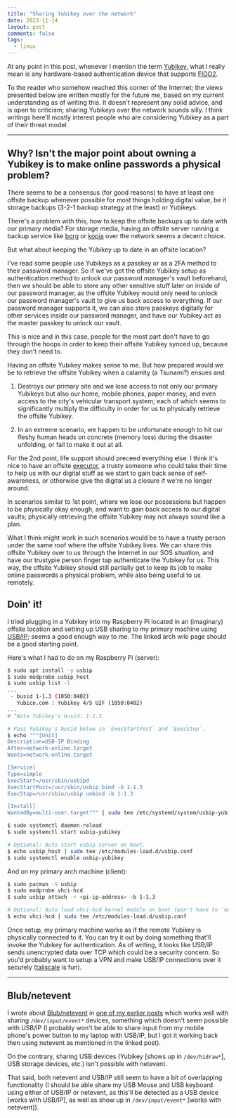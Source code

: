 ```yaml
---
title: "Sharing Yubikey over the network"
date: 2023-11-14
layout: post
comments: false
tags:
  - linux
---
```


At any point in this post, whenever I mention the term
[Yubikey](https://www.yubico.com/products/how-the-yubikey-works/), what I really mean is any hardware-based
authentication device that supports [FIDO2](https://fidoalliance.org/fido2/).

To the reader who somehow reached this corner of the Internet; the views presented below are written mostly
for the future me, based on my current understanding as of writing this. It doesn't represent any solid advice,
and is open to criticism; sharing Yubikeys over the network sounds silly. I think writings here'll mostly
interest people who are considering Yubikey as a part of their threat model.

------------------------------

## Why? Isn't the major point about owning a Yubikey is to make online passwords a physical problem?

There seems to be a consensus (for good reasons) to have at least one offsite backup whenever possible for
most things holding digital value, be it storage backups (3-2-1 backup strategy at the least) or Yubikeys.

There's a problem with this, how to keep the offsite backups up to date with our primary media?
For storage media, having an offsite server running a backup service like
[borg](https://github.com/borgbackup/borg) or [kopia](https://github.com/kopia/kopia) over the network seems
a decent choice.

But what about keeping the Yubikey up to date in an offsite location?

I've read some people use Yubikeys as a passkey or as a 2FA method to their password manager. So if we've
got the offsite Yubikey setup as authentication method to unlock our password manager's vault beforehand,
then we should be able to store any other sensitive stuff later on inside of our password manager, as the
offsite Yubikey would only need to unlock our password manager's vault to give us back access to everything.
If our password manager supports it, we can also store passkeys digitally for other services inside our
password manager, and have our Yubikey act as the master passkey to unlock our vault.

This is nice and in this case, people for the most part don't have to go through the hoops in order to keep
their offsite Yubikey synced up, because they don't need to.

Having an offsite Yubikey makes sense to me. But how prepared would we be to retrieve the offsite Yubikey
when a calamity (a Tsunami?) ensues and:

1. Destroys our primary site and we lose access to not only our primary Yubikeys but also our home,
   mobile phones, paper money, and even access to the city's vehicular transport system; each of which seems
   to significantly multiply the difficulty in order for us to physically retrieve the offsite Yubikey.

2. In an extreme scenario, we happen to be unfortunate enough to hit our fleshy human heads on concrete
   (memory loss) during the disaster unfolding, or fail to make it out at all.


For the 2nd point, life support should preceed everything else. I think it's nice to have an offsite
[executor](https://www.reddit.com/r/Bitwarden/comments/q0m19n/on_dying_and_your_password_vault/),
a trusty someone who could take their time to help us with our digital stuff as we start to gain back sense
of self-awareness, or otherwise give the digital us a closure if we're no longer around.

In scenarios similar to 1st point, where we lose our possessions but happen to be physically okay enough,
and want to gain back access to our digital vaults; physically retrieving the offsite Yubikey may not always
sound like a plan.

What I think might work in such scenarios would be to have a trusty person under the same roof where the
offsite Yubikey lives. We can share this offsite Yubikey over to us through the Internet in our SOS situation,
and have our trustypie person finger tap authenticate the Yubikey for us. This way, the offsite Yubikey should
still partially get to keep its job to make online passwords a physical problem, while also being useful to us
remotely.

## Doin' it!

I tried plugging in a Yubikey into my Raspberry Pi located in an (imaginary) offsite location and setting up USB
sharing to my primary machine using [USB/IP](https://wiki.archlinux.org/title/USB/IP); seems a good enough way
to me. The linked arch wiki page should be a good starting point.

Here's what I had to do on my Raspberry Pi (server):

```bash
$ sudo apt install -y usbip
$ sudo modprobe usbip_host
$ sudo usbip list -l
...
 - busid 1-1.3 (1050:0402)
   Yubico.com : Yubikey 4/5 U2F (1050:0402)
...
# ^Note Yubikey's busid: 1-1.3.

# Pass Yubikey's busid below in `ExecStartPost` and `ExecStop`.
$ echo """[Unit]
Description=USB-IP Binding
After=network-online.target
Wants=network-online.target

[Service]
Type=simple
ExecStart=/usr/sbin/usbipd
ExecStartPost=/usr/sbin/usbip bind -b 1-1.3
ExecStop=/usr/sbin/usbip unbind -b 1-1.3

[Install]
WantedBy=multi-user.target""" | sudo tee /etc/systemd/system/usbip-yubikey.service

$ sudo systemctl daemon-reload
$ sudo systemctl start usbip-yubikey

# Optional: Auto start usbip server on boot.
$ echo usbip_host | sudo tee /etc/modules-load.d/usbip.conf
$ sudo systemctl enable usbip-yubikey
```

And on my primary arch machine (client):

```bash
$ sudo pacman -S usbip
$ sudo modprobe vhci-hcd
$ sudo usbip attach -r <pi-ip-address> -b 1-1.3

# Optional: Auto load vhci-hcd kernel module on boot (won't have to `modprobe vhci-hcd` on every boot).
$ echo vhci-hcd | sudo tee /etc/modules-load.d/usbip.conf
```

Once setup, my primary machine works as if the remote Yubikey is physically connected to it.
You can try it out by doing something that'll invoke the Yubikey for authentication. As of writing, it looks
like USB/IP sends unencrypted data over TCP which could be a security concern. So you'd probably want to
setup a VPN and make USB/IP connections over it securely ([tailscale](https://github.com/tailscale/tailscale)
is fun).

------------------------------

## Blub/netevent

I wrote about [Blub/netevent](https://github.com/Blub/netevent) in
[one of my earlier posts](https://ritiek.github.io/2019/02/18/sharing-linux-event-devices-with-other-linux-machines/)
which works well with sharing `/dev/input/event*` devices, something which doesn't seem possible with
USB/IP (I probably won't be able to share input from my mobile phone's power button to my laptop with USB/IP,
but I got it working back then using netevent as mentioned in the linked post).

On the contrary, sharing USB devices (Yubikey [shows up in `/dev/hidraw*`], USB storage devices, etc.)
isn't possible with netevent.

That said, both netevent and USB/IP still seem to have a bit of overlapping functionality (I should be able
share my USB Mouse and USB keyboard using either of USB/IP or netevent, as this'll be detected as a USB device
[works with USB/IP], as well as show up in `/dev/input/event*` [works with netevent]).
